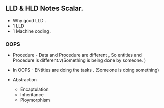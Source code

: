 ## LLD & HLD Notes Scalar. 
- Why good LLD .
- 1 LLD
- 1 Machine coding .

### OOPS 
- Procedure - Data and Procedure are different , So entities and Procedure is different.v(Something is being done by someone. )
- In OOPS - ENtities are doing the tasks . (Someone is doing something)
- Abstraction
    
  - Encaptulation
  - Inheritance
  - Ploymorphism 
